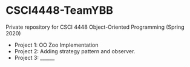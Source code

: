 # CSCI4448-TeamYBB
Private repository for CSCI 4448 Object-Oriented Programming (Spring 2020)

* Project 1: OO Zoo Implementation
* Project 2: Adding strategy pattern and observer.
* Project 3: ______
